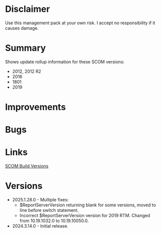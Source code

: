 # Disclaimer
Use this management pack at your own risk. I accept no responsibility if it causes damage.

# Summary
Shows update rollup information for these SCOM versions:

  * 2012, 2012 R2
  * 2016
  * 1801
  * 2019

# Improvements

# Bugs

# Links

[SCOM Build Versions](https://thesystemcenterblog.wordpress.com/scom-build-versions)

# Versions

  * 2025.1.28.0 - Multiple fixes:
    * $ReportServerVersion returning blank for some versions, moved to line before switch statement.
    * Incorrect $ReportServerVersion version for 2019 RTM. Changed from 10.19.1032.0 to 10.19.10050.0.
  * 2024.3.14.0 - Initial release.
